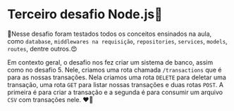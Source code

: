 <h1>Terceiro desafio Node.js🚀</h1>

🚀Nesse desafio foram testados todos os conceitos ensinados na aula, como `database`, `middlewares na requisição`, `repositories`, `services`, `models`, `routes`, dentre outros.😍

Em contexto geral, o desafio nos fez criar um sistema de banco, assim como no desafio 5. Nele, criamos uma rota chamada `/transactions` que é para as nossas transações. Nela criamos uma rota `DELETE` para deletar uma transação, uma rota `GET` para listar nossas transações e duas rotas `POST`. A primeira é para criar a transação e a segunda é para consumir um arquivo `CSV` com transações nele. ❤🚀

